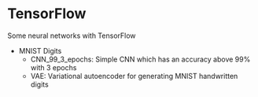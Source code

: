 # TensorFlow
Some neural networks with TensorFlow

- MNIST Digits
  - CNN_99_3_epochs: Simple CNN which has an accuracy above 99% with 3 epochs
  - VAE: Variational autoencoder for generating MNIST handwritten digits
